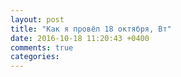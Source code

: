 ```yaml
---
layout: post
title: "Как я провёл 18 октября, Вт"
date: 2016-10-18 11:20:43 +0400
comments: true
categories: 
---
```

